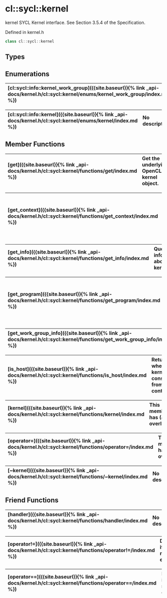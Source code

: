 ---
---
# cl::sycl::kernel

kernel SYCL Kernel interface. See Section 3.5.4 of the Specification. 

Defined in kernel.h

```cpp
class cl::sycl::kernel
```

## Types

## Enumerations

| [cl::sycl::info::kernel_work_group]({{site.baseurl}}{% link _api-docs/kernel.h/cl::sycl::kernel/enums/kernel_work_group/index.md %}) | No description. |
| :--- | :--- |

| [cl::sycl::info::kernel]({{site.baseurl}}{% link _api-docs/kernel.h/cl::sycl::kernel/enums/kernel/index.md %}) | No description. |
| :--- | :--- |

## Member Functions

| [get]({{site.baseurl}}{% link _api-docs/kernel.h/cl::sycl::kernel/functions/get/index.md %}) | Get the underlying OpenCL kernel object.  |
| :--- | :--- |

| [get_context]({{site.baseurl}}{% link _api-docs/kernel.h/cl::sycl::kernel/functions/get_context/index.md %}) | Gets the SYCL Context this kernel has been constructed to.  |
| :--- | :--- |

| [get_info]({{site.baseurl}}{% link _api-docs/kernel.h/cl::sycl::kernel/functions/get_info/index.md %}) | Query information about the kernel.  |
| :--- | :--- |

| [get_program]({{site.baseurl}}{% link _api-docs/kernel.h/cl::sycl::kernel/functions/get_program/index.md %}) | Gets the SYCL program object this kernel is associated to.  |
| :--- | :--- |

| [get_work_group_info]({{site.baseurl}}{% link _api-docs/kernel.h/cl::sycl::kernel/functions/get_work_group_info/index.md %}) | No description. |
| :--- | :--- |

| [is_host]({{site.baseurl}}{% link _api-docs/kernel.h/cl::sycl::kernel/functions/is_host/index.md %}) | Returns whether the kernel was constructed from a host context.  |
| :--- | :--- |

| [kernel]({{site.baseurl}}{% link _api-docs/kernel.h/cl::sycl::kernel/functions/kernel/index.md %}) | This member has (4) overloads |
| :--- | :--- |

| [operator=]({{site.baseurl}}{% link _api-docs/kernel.h/cl::sycl::kernel/functions/operator=/index.md %}) | This member has (2) overloads |
| :--- | :--- |

| [~kernel]({{site.baseurl}}{% link _api-docs/kernel.h/cl::sycl::kernel/functions/~kernel/index.md %}) | No description. |
| :--- | :--- |


## Friend Functions

| [handler]({{site.baseurl}}{% link _api-docs/kernel.h/cl::sycl::kernel/functions/handler/index.md %}) | No description. |
| :--- | :--- |

| [operator!=]({{site.baseurl}}{% link _api-docs/kernel.h/cl::sycl::kernel/functions/operator!=/index.md %}) | Determines if lhs and rhs are not equal.  |
| :--- | :--- |

| [operator==]({{site.baseurl}}{% link _api-docs/kernel.h/cl::sycl::kernel/functions/operator==/index.md %}) | Determines if lhs and rhs are equal.  |
| :--- | :--- |

